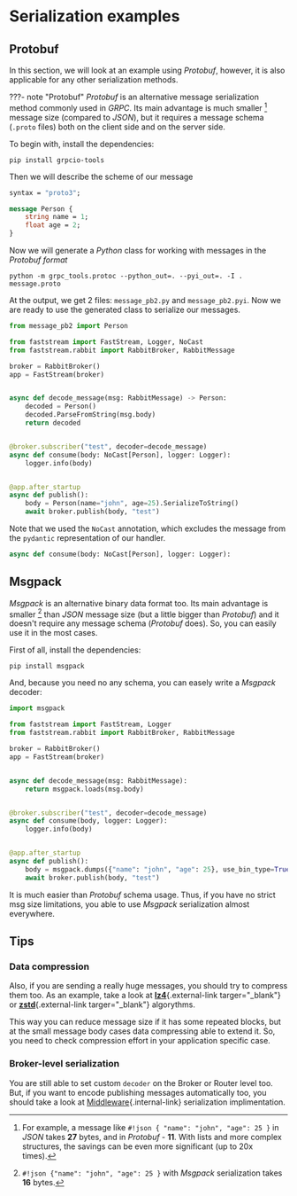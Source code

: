 # Serialization examples

## Protobuf

In this section, we will look at an example using *Protobuf*, however, it is also applicable for any other serialization methods.

???- note "Protobuf"
    *Protobuf* is an alternative message serialization method commonly used in *GRPC*. Its main advantage is much smaller [^1] message size (compared to *JSON*), but it requires a message schema (`.proto` files) both on the client side and on the server side.

To begin with, install the dependencies:

```console
pip install grpcio-tools
```

Then we will describe the scheme of our message

```proto title="message.proto"
syntax = "proto3";

message Person {
    string name = 1;
    float age = 2;
}
```

Now we will generate a *Python* class for working with messages in the *Protobuf format*

```console
python -m grpc_tools.protoc --python_out=. --pyi_out=. -I . message.proto
```

At the output, we get 2 files: `message_pb2.py` and `message_pb2.pyi`. Now we are ready to use the generated class to serialize our messages.

``` python linenums="1" hl_lines="1 10-13 16 23"
from message_pb2 import Person

from faststream import FastStream, Logger, NoCast
from faststream.rabbit import RabbitBroker, RabbitMessage

broker = RabbitBroker()
app = FastStream(broker)


async def decode_message(msg: RabbitMessage) -> Person:
    decoded = Person()
    decoded.ParseFromString(msg.body)
    return decoded


@broker.subscriber("test", decoder=decode_message)
async def consume(body: NoCast[Person], logger: Logger):
    logger.info(body)


@app.after_startup
async def publish():
    body = Person(name="john", age=25).SerializeToString()
    await broker.publish(body, "test")
```

Note that we used the `NoCast` annotation, which excludes the message from the `pydantic` representation of our handler.

``` python
async def consume(body: NoCast[Person], logger: Logger):
```

## Msgpack

*Msgpack* is an alternative binary data format too. Its main advantage is smaller [^2] than *JSON* message size (but a little bigger than *Protobuf*) and it doesn't require any message schema (*Protobuf* does). So, you can easily use it in the most cases.

First of all, install the dependencies:

```console
pip install msgpack
```

And, because you need no any schema, you can easely write a *Msgpack* decoder:

``` python linenums="1" hl_lines="1 10-11 14 21"
import msgpack

from faststream import FastStream, Logger
from faststream.rabbit import RabbitBroker, RabbitMessage

broker = RabbitBroker()
app = FastStream(broker)


async def decode_message(msg: RabbitMessage):
    return msgpack.loads(msg.body)


@broker.subscriber("test", decoder=decode_message)
async def consume(body, logger: Logger):
    logger.info(body)


@app.after_startup
async def publish():
    body = msgpack.dumps({"name": "john", "age": 25}, use_bin_type=True)
    await broker.publish(body, "test")
```

It is much easier than *Protobuf* schema usage. Thus, if you have no strict msg size limitations, you able to use *Msgpack* serialization almost everywhere.

## Tips

### Data compression

Also, if you are sending a really huge messages, you should try to compress them too. As an example, take a look at [**lz4**](https://github.com/python-lz4/python-lz4){.external-link targer="_blank"} or [**zstd**](https://github.com/sergey-dryabzhinsky/python-zstd){.external-link targer="_blank"} algorythms.

This way you can reduce message size if it has some repeated blocks, but at the small message body cases data compressing able to extend it. So, you need to check compression effort in your application specific case.

### Broker-level serialization

You are still able to set custom `decoder` on the Broker or Router level too. But, if you want to encode publishing messages automatically too, you should take a look at [Middleware](../middlewares/index.md){.internal-link} serialization implimentation.

[^1]:
    For example, a message like `#!json { "name": "john", "age": 25 }` in *JSON* takes **27** bytes, and in *Protobuf* - **11**. With lists and more complex structures, the savings can be even more significant (up to 20x times).

[^2]:
    `#!json {"name": "john", "age": 25 }` with *Msgpack* serialization takes **16** bytes.
